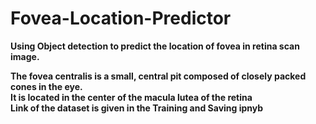 # Fovea-Location-Predictor
<b>Using Object detection to predict the location of fovea in retina scan image.<b><br>
  
The fovea centralis is a small, central pit composed of closely packed cones in the eye. 
<br>It is located in the center of the macula lutea of the retina<br>
Link of the dataset is given in the Training and Saving ipnyb
